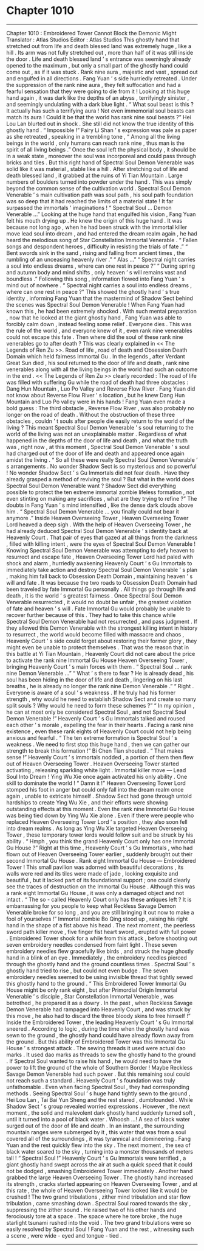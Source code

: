 
# Chapter 1010


---

Chapter 1010 : Embroidered Tower Cannot Block the Demonic Might
Translator :
Atlas Studios
Editor :
Atlas Studios
This ghostly hand that stretched out from life and death blessed land was extremely huge , like a hill .
Its arm was not fully stretched out , more than half of it was still inside the door .
Life and death blessed land ’ s entrance was seemingly already opened to the maximum , but only a small part of the ghostly hand could come out , as if it was stuck .
Rank nine aura , majestic and vast , spread out and engulfed in all directions .
Fang Yuan ’ s side hurriedly retreated .
Under the suppression of the rank nine aura , they felt suffocation and had a fearful sensation that they were going to die from it !
Looking at this huge hand again , it was dark like the depths of an abyss , terrifyingly sinister , and seemingly undulating with a dark blue light .
“ What soul beast is this ? It actually has such a terrifying aura ! Not even immemorial soul beasts can match its aura ! Could it be that the world has rank nine soul beasts ?” Hei Lou Lan blurted out in shock .
She still did not know the true identity of this ghostly hand .
“ Impossible !” Fairy Li Shan ’ s expression was pale as paper as she retreated , speaking in a trembling tone , “ Among all the living beings in the world , only humans can reach rank nine , thus man is the spirit of all living beings .”
Once the soul left the physical body , it should be in a weak state , moreover the soul was incorporeal and could pass through bricks and tiles .
But this right hand of Spectral Soul Demon Venerable was solid like it was material , stable like a hill .
After stretching out of life and death blessed land , it grabbed at the ruins of Yi Tian Mountain . Large numbers of boulders turned into powder under the hand .
This was simply beyond the common sense of the cultivation world .
Spectral Soul Demon Venerable ’ s main cultivation path was soul path , his soul path foundation was so deep that it had reached the limits of a material state ! It far surpassed the immortals ’ imaginations !
“ Spectral Soul … Demon Venerable …” Looking at the huge hand that engulfed his vision , Fang Yuan felt his mouth drying up .
He knew the origin of this huge hand .
It was because not long ago , when he had been struck with the immortal killer move lead soul into dream , and had entered the dream realm again , he had heard the melodious song of Star Constellation Immortal Venerable .
“ Fallen songs and despondent heroes , difficulty in resisting the trials of fate .”
“ Bent swords sink in the sand , rising and falling from ancient times , the rumbling of an unceasing heavenly river .”
“ Alas …”
“ Spectral night carries a soul into endless dreams , where can one rest in peace ?”
“ During spring and autumn body and mind shifts , only heaven ’ s will remains vast and boundless .”
Following this song , information flowed into Fang Yuan ’ s mind out of nowhere .
“ Spectral night carries a soul into endless dreams , where can one rest in peace ?” This showed the ghostly hand ’ s true identity , informing Fang Yuan that the mastermind of Shadow Sect behind the scenes was Spectral Soul Demon Venerable !
When Fang Yuan had known this , he had been extremely shocked .
With such mental preparation , now that he looked at the giant ghostly hand , Fang Yuan was able to forcibly calm down , instead feeling some relief .
Everyone dies .
This was the rule of the world , and everyone knew of it , even rank nine venerables could not escape this fate .
Then where did the soul of these rank nine venerables go to after death ?
This was clearly explained in << The Legends of Ren Zu >>.
Road of life , road of death and Obsession Death Domain which held fairness Immortal Gu . In the legends , after Verdant Great Sun died , his soul returned to the door of life and death , rank nine venerables along with all the living beings in the world had such an outcome in the end .
<< The Legends of Ren Zu >> clearly recorded : The road of life was filled with suffering Gu while the road of death had three obstacles : Dang Hun Mountain , Luo Po Valley and Reverse Flow River .
Fang Yuan did not know about Reverse Flow River ’ s location , but he knew Dang Hun Mountain and Luo Po valley were in his hands !
Fang Yuan even made a bold guess : The third obstacle , Reverse Flow River , was also probably no longer on the road of death .
Without the obstruction of these three obstacles , couldn ’ t souls after people die easily return to the world of the living ?
This meant Spectral Soul Demon Venerable ’ s soul returning to the world of the living was not an unexplainable matter .
Regardless of what happened in the depths of the door of life and death , and what the truth was , right now , at this moment , Spectral Soul Demon Venerable ’ s soul had charged out of the door of life and death and appeared once again amidst the living .
“ So all these were really Spectral Soul Demon Venerable ’ s arrangements . No wonder Shadow Sect is so mysterious and so powerful ! No wonder Shadow Sect ’ s Gu Immortals did not fear death . Have they already grasped a method of reviving the soul ? But what in the world does Spectral Soul Demon Venerable want ? Shadow Sect did everything possible to protect the ten extreme immortal zombie lifeless formation , not even stinting on making any sacrifices , what are they trying to refine ?”
The doubts in Fang Yuan ’ s mind intensified , like the dense dark clouds above him .
“ Spectral Soul Demon Venerable … you finally could not bear it anymore .” Inside Heaven Overseeing Tower , Heaven Overseeing Tower Lord heaved a deep sigh .
With the help of Heaven Overseeing Tower , he had already deduced Spectral Soul Demon Venerable ’ s identity back at Heavenly Court .
That pair of eyes that gazed at all things from the darkness , filled with killing intent , were the eyes of Spectral Soul Demon Venerable !
Knowing Spectral Soul Demon Venerable was attempting to defy heaven to resurrect and escape fate , Heaven Overseeing Tower Lord had paled with shock and alarm , hurriedly awakening Heavenly Court ’ s Gu Immortals to immediately take action and destroy Spectral Soul Demon Venerable ’ s plan , making him fall back to Obsession Death Domain , maintaining heaven ’ s will and fate .
It was because the two roads to Obsession Death Domain had been traveled by fate Immortal Gu personally .
All things go through life and death , it is the world ’ s greatest fairness .
Once Spectral Soul Demon Venerable resurrected , it would no doubt be unfair , the greatest violation of fate and heaven ’ s will .
Fate Immortal Gu would probably be unable to recover further because of this .
They had to take this chance while Spectral Soul Demon Venerable had not resurrected , and pass judgment . If they allowed this Demon Venerable with the strongest killing intent in history to resurrect , the world would become filled with massacre and chaos , Heavenly Court ’ s side could forget about restoring their former glory , they might even be unable to protect themselves .
That was the reason that in this battle at Yi Tian Mountain , Heavenly Court did not care about the price to activate the rank nine Immortal Gu House Heaven Overseeing Tower , bringing Heavenly Court ’ s main forces with them .
“ Spectral Soul … rank nine Demon Venerable …”
“ What ’ s there to fear ? He is already dead , his soul has been hiding in the door of life and death , lingering on his last breaths , he is already no longer the rank nine Demon Venerable .”
“ Right . Everyone is aware of a soul ’ s weakness . If he truly had his former strength , why would he need to establish Shadow Sect and create so many split souls ? Why would he need to form these schemes ?”
“ In my opinion , he can at most only be considered Spectral Soul , and not Spectral Soul Demon Venerable !”
Heavenly Court ’ s Gu Immortals talked and roused each other ’ s morale , expelling the fear in their hearts .
Facing a rank nine existence , even these rank eights of Heavenly Court could not help being anxious and fearful .
“ The ten extreme formation is Spectral Soul ’ s weakness . We need to first stop this huge hand , then we can gather our strength to break this formation !” Bi Chen Tian shouted .
“ That makes sense !” Heavenly Court ’ s immortals nodded , a portion of them then flew out of Heaven Overseeing Tower .
Heaven Overseeing Tower started activating , releasing sparkling white light .
Immortal killer move — Lead Soul Into Dream !
Ying Wu Xie once again activated his only ability .
One skill to dominate the world !
“ Damn it !” Heaven Overseeing Tower Lord stomped his foot in anger but could only fall into the dream realm once again , unable to extricate himself .
Shadow Sect had gone through untold hardships to create Ying Wu Xie , and their efforts were showing outstanding effects at this moment . Even the rank nine Immortal Gu House was being tied down by Ying Wu Xie alone .
Even if there were people who replaced Heaven Overseeing Tower Lord ’ s position , they also soon fell into dream realms .
As long as Ying Wu Xie targeted Heaven Overseeing Tower , these temporary tower lords would follow suit and be struck by his ability .
“ Hmph , you think the grand Heavenly Court only has one Immortal Gu House ?”
Right at this time , Heavenly Court ’ s Gu Immortals , who had flown out of Heaven Overseeing Tower earlier , suddenly brought out their second Immortal Gu House .
Rank eight Immortal Gu House — Embroidered Tower !
This small pavilion was adorned with beautiful decorations , its walls were red and its tiles were made of jade , looking exquisite and beautiful , but it lacked part of its foundational support ; one could clearly see the traces of destruction on the Immortal Gu House .
Although this was a rank eight Immortal Gu House , it was only a damaged object and not intact .
“ The so - called Heavenly Court only has these antiques left ? It is embarrassing for you people to keep what Reckless Savage Demon Venerable broke for so long , and you are still bringing it out now to make a fool of yourselves !” Immortal zombie Bo Qing stood up , raising his right hand in the shape of a fist above his head .
The next moment , the peerless sword path killer move , five finger fist heart sword , erupted with full power .
Embroidered Tower shook for a while from this attack , before shooting out seven embroidery needles condensed from faint light .
These seven embroidery needles flew gracefully like birds , and struck the huge ghostly hand in a blink of an eye . Immediately , the embroidery needles pierced through the ghostly hand and the ground countless times .
Spectral Soul ’ s ghostly hand tried to rise , but could not even budge .
The seven embroidery needles seemed to be using invisible thread that tightly sewed this ghostly hand to the ground .
“ This Embroidered Tower Immortal Gu House might be only rank eight , but after Primordial Origin Immortal Venerable ’ s disciple , Star Constellation Immortal Venerable , was betrothed , he prepared it as a dowry . In the past , when Reckless Savage Demon Venerable had rampaged into Heavenly Court , and was struck by this move , he also had to discard the three bloody skins to free himself !” Inside the Embroidered Tower , the leading Heavenly Court ’ s Gu Immortal sneered .
According to logic , during the time when the ghostly hand was sewn to the ground , the ghostly hand could have already flown away from the ground .
But this ability of Embroidered Tower was this Immortal Gu House ’ s strongest attack .
The sewing threads it used were actual dao marks .
It used dao marks as threads to sew the ghostly hand to the ground . If Spectral Soul wanted to raise his hand , he would need to have the power to lift the ground of the whole of Southern Border !
Maybe Reckless Savage Demon Venerable had such power .
But this remaining soul could not reach such a standard .
Heavenly Court ’ s foundation was truly unfathomable .
Even when facing Spectral Soul , they had corresponding methods .
Seeing Spectral Soul ’ s huge hand tightly sewn to the ground , Hei Lou Lan , Tai Bai Yun Sheng and the rest stared , dumbfounded .
While Shadow Sect ’ s group revealed worried expressions .
However , the next moment , the solid and malevolent dark ghostly hand suddenly turned soft , until it turned into a pool of black water .
Whoosh …!
A sea of black water surged out of the door of life and death . In an instant , the surrounding mountain ranges were submerged by it , this water that was from a soul covered all of the surroundings , it was tyrannical and domineering .
Fang Yuan and the rest quickly flew into the sky .
The next moment , the sea of black water soared to the sky , turning into a monster thousands of meters tall !
“ Spectral Soul !” Heavenly Court ’ s Gu Immortals were terrified , a giant ghostly hand swept across the air at such a quick speed that it could not be dodged , smashing Embroidered Tower immediately .
Another hand grabbed the large Heaven Overseeing Tower . The ghostly hand increased its strength , cracks started appearing on Heaven Overseeing Tower , and at this rate , the whole of Heaven Overseeing Tower looked like it would be crushed !
The two grand tribulations , zither mind tribulation and star flow tribulation , came smashing down .
Spectral Soul roared towards the sky , suppressing the zither sound .
He raised two of his other hands and ferociously tore at a space .
The space where he tore broke , the huge starlight tsunami rushed into the void .
The two grand tribulations were so easily resolved by Spectral Soul !
Fang Yuan and the rest , witnessing such a scene , were wide - eyed and tongue - tied .

---

